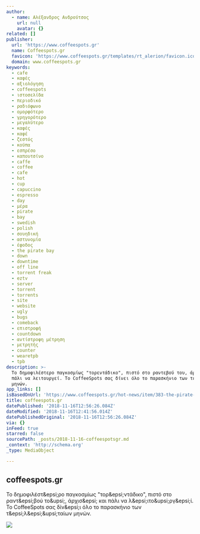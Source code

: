 ```yaml
---
author:
  - name: Αλέξανδρος Ανδρούτσος
    url: null
    avatar: {}
related: []
publisher:
  url: 'https://www.coffeespots.gr'
  name: Coffeespots.gr
  favicon: 'https://www.coffeespots.gr/templates/rt_alerion/favicon.ico'
  domain: www.coffeespots.gr
keywords:
  - cafe
  - καφές
  - αξιολόγηση
  - coffeespots
  - ιστοσελίδα
  - περιοδικό
  - ραδιόφωνο
  - ομορφότερο
  - γρηγορότερο
  - μεγαλύτερο
  - καφές
  - καφέ
  - ζεστός
  - κούπα
  - εσπρέσο
  - καπουτσίνο
  - caffe
  - coffee
  - cafe
  - hot
  - cup
  - capuccino
  - espresso
  - day
  - μέρα
  - pirate
  - bay
  - swedish
  - polish
  - σουηδική
  - αστυνομία
  - έφοδος
  - the pirate bay
  - down
  - downtime
  - off line
  - torrent freak
  - eztv
  - server
  - torrent
  - torrents
  - site
  - website
  - ugly
  - bugs
  - comeback
  - επιστροφή
  - countdown
  - αντίστροφη μέτρηση
  - μετρητής
  - counter
  - wearetpb
  - tpb
description: >-
  Το δημοφιλέστερο παγκοσμίως "τορεντάδικο", πιστό στο ραντεβού του, άρχισε και
  πάλι να λειτουργεί. Το CoffeeSpots σας δίνει όλο το παρασκήνιο των τελευταίων
  μηνών.
app_links: []
isBasedOnUrl: 'https://www.coffeespots.gr/hot-news/item/383-the-pirate-bay-reborn'
title: coffeespots.gr
datePublished: '2018-11-16T12:56:26.084Z'
dateModified: '2018-11-16T12:41:56.014Z'
datePublishedOriginal: '2018-11-16T12:56:26.084Z'
via: {}
inFeed: true
starred: false
sourcePath: _posts/2018-11-16-coffeespotsgr.md
_context: 'http://schema.org'
_type: MediaObject

---
```

<article style=""><h1>coffeespots.gr</h1><p>Το δημοφιλέστ&amp;epsi;ρο παγκοσμίως "τορ&amp;epsi;ντάδικο", πιστό στο ραντ&amp;epsi;βού το&amp;upsi;, άρχισ&amp;epsi; και πάλι να λ&amp;epsi;ιτο&amp;upsi;ργ&amp;epsi;ί. Το CoffeeSpots σας δίν&amp;epsi;ι όλο το παρασκήνιο των τ&amp;epsi;λ&amp;epsi;&amp;upsi;ταίων μηνών.</p><img src="https://www.coffeespots.gr/media/k2/items/cache/92c3523de61d06eebdc515f2babb64b9_XL.jpg" /></article>
